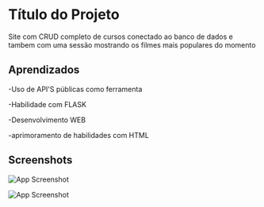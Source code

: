 
# Título do Projeto

Site com CRUD completo de cursos conectado ao banco de dados e tambem com uma sessão mostrando os filmes mais populares do momento


## Aprendizados

-Uso de API'S públicas como ferramenta

-Habilidade com FLASK 

-Desenvolvimento WEB

-aprimoramento de habilidades com HTML


## Screenshots

![App Screenshot](https://scontent.fbau3-2.fna.fbcdn.net/v/t39.30808-6/317727290_2538255192981742_8904433835128266979_n.jpg?_nc_cat=110&ccb=1-7&_nc_sid=5cd70e&_nc_eui2=AeHA9FXw6rZQxe6YSBinAfwpiNPxxmAJ5XmI0_HGYAnleWUBzUG1S5-r-eWZczbLa8ux8IjuOrDCZVQj7UWNO10l&_nc_ohc=HOl7UATZYhcAX-bIm9P&tn=yW4w6d5JGShlQRGC&_nc_ht=scontent.fbau3-2.fna&oh=00_AfBiWNS8aX7hsYY-2C63afBcvCOMmcQqdwo1XF62cdXHkg&oe=63969D50)

![App Screenshot](https://scontent.fbau3-1.fna.fbcdn.net/v/t39.30808-6/317714386_2538255582981703_5456649405269016596_n.jpg?_nc_cat=111&ccb=1-7&_nc_sid=5cd70e&_nc_eui2=AeFu3DeiEfIE0ZOUjluehrK63rMNG3wVrCTesw0bfBWsJOts689A2VaXBDs33fNIGmFJSJHItZ_KPyYifWGcMjVW&_nc_ohc=YEMm_k1oVNcAX9L8Hkh&tn=yW4w6d5JGShlQRGC&_nc_ht=scontent.fbau3-1.fna&oh=00_AfBeJmFuaoFrJn4OJLSFLfSyb6ZcpA7vUfVWlRF3pN_PVA&oe=63983556)